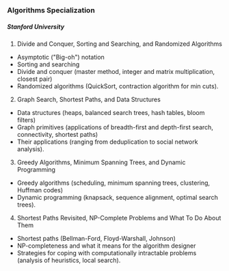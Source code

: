 ### Algorithms Specialization
##### Stanford University

1. Divide and Conquer, Sorting and Searching, and Randomized Algorithms
  - Asymptotic ("Big-oh") notation
  - Sorting and searching
  - Divide and conquer (master method, integer and matrix multiplication, closest pair)
  - Randomized algorithms (QuickSort, contraction algorithm for min cuts).

2. Graph Search, Shortest Paths, and Data Structures
  - Data structures (heaps, balanced search trees, hash tables, bloom filters)
  - Graph primitives (applications of breadth-first and depth-first search, connectivity, shortest paths)
  - Their applications (ranging from deduplication to social network analysis).

3. Greedy Algorithms, Minimum Spanning Trees, and Dynamic Programming
 - Greedy algorithms (scheduling, minimum spanning trees, clustering, Huffman codes) 
 - Dynamic programming (knapsack, sequence alignment, optimal search trees).

4. Shortest Paths Revisited, NP-Complete Problems and What To Do About Them
 - Shortest paths (Bellman-Ford, Floyd-Warshall, Johnson)
 - NP-completeness and what it means for the algorithm designer
 - Strategies for coping with computationally intractable problems (analysis of heuristics, local search).
